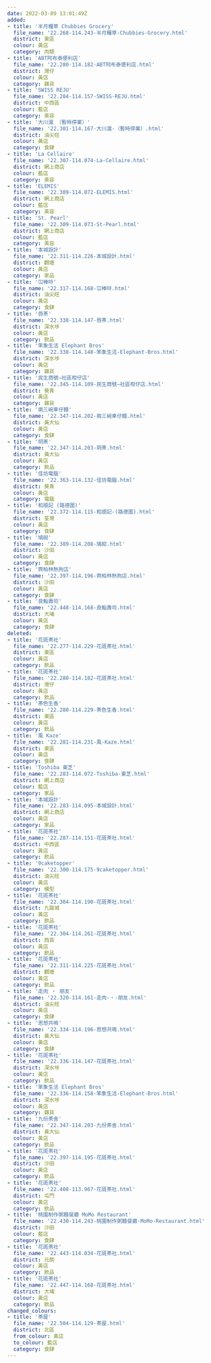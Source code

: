 ```yaml
---
date: 2022-03-09 13:01:49Z
added:
- title: '半月糧草 Chubbies Grocery'
  file_name: '22.268-114.243-半月糧草-Chubbies-Grocery.html'
  district: 東區
  colour: 黃店
  category: 肉類
- title: 'ABT阿布泰便利店'
  file_name: '22.280-114.182-ABT阿布泰便利店.html'
  district: 灣仔
  colour: 黃店
  category: 雜貨
- title: 'SWISS REJU'
  file_name: '22.284-114.157-SWISS-REJU.html'
  district: 中西區
  colour: 藍店
  category: 美容
- title: '大川滬 （暫時停業）'
  file_name: '22.301-114.167-大川滬-（暫時停業）.html'
  district: 油尖旺
  colour: 黃店
  category: 食肆
- title: 'La Cellaire'
  file_name: '22.307-114.074-La-Cellaire.html'
  district: 網上商店
  colour: 藍店
  category: 美容
- title: 'ELEMIS'
  file_name: '22.309-114.072-ELEMIS.html'
  district: 網上商店
  colour: 藍店
  category: 美容
- title: 'St. Pearl'
  file_name: '22.309-114.073-St-Pearl.html'
  district: 網上商店
  colour: 藍店
  category: 美容
- title: '本城設計'
  file_name: '22.311-114.226-本城設計.html'
  district: 觀塘
  colour: 黃店
  category: 家品
- title: '冚棒唥'
  file_name: '22.317-114.168-冚棒唥.html'
  district: 油尖旺
  colour: 黃店
  category: 食肆
- title: '唇茶'
  file_name: '22.338-114.147-唇茶.html'
  district: 深水埗
  colour: 黃店
  category: 飲品
- title: '笨象生活 Elephant Bros'
  file_name: '22.338-114.148-笨象生活-Elephant-Bros.html'
  district: 深水埗
  colour: 黃店
  category: 雜貨
- title: '民生商號–社區柑仔店'
  file_name: '22.345-114.109-民生商號–社區柑仔店.html'
  district: 葵青
  colour: 黃店
  category: 雜貨
- title: '兩三碗車仔麵'
  file_name: '22.347-114.202-兩三碗車仔麵.html'
  district: 黃大仙
  colour: 黃店
  category: 食肆
- title: '玥茶'
  file_name: '22.347-114.203-玥茶.html'
  district: 黃大仙
  colour: 黃店
  category: 飲品
- title: '佳坊電腦'
  file_name: '22.363-114.132-佳坊電腦.html'
  district: 葵青
  colour: 黃店
  category: 電腦
- title: '和順記 (路德圍)'
  file_name: '22.372-114.115-和順記-(路德圍).html'
  district: 荃灣
  colour: 黃店
  category: 食肆
- title: '鳩砌'
  file_name: '22.389-114.208-鳩砌.html'
  district: 沙田
  colour: 黃店
  category: 食肆
- title: '齊柏林熱狗店'
  file_name: '22.397-114.196-齊柏林熱狗店.html'
  district: 沙田
  colour: 黃店
  category: 食肆
- title: '良鮨壽司'
  file_name: '22.448-114.168-良鮨壽司.html'
  district: 大埔
  colour: 黃店
  category: 食肆
deleted:
- title: '花斑茶社'
  file_name: '22.277-114.229-花斑茶社.html'
  district: 東區
  colour: 黃店
  category: 飲品
- title: '花斑茶社'
  file_name: '22.280-114.182-花斑茶社.html'
  district: 灣仔
  colour: 黃店
  category: 飲品
- title: '茶色生香'
  file_name: '22.280-114.229-茶色生香.html'
  district: 東區
  colour: 黃店
  category: 飲品
- title: '風 Kaze'
  file_name: '22.281-114.231-風-Kaze.html'
  district: 東區
  colour: 黃店
  category: 食肆
- title: 'Toshiba 東芝'
  file_name: '22.283-114.072-Toshiba-東芝.html'
  district: 網上商店
  colour: 藍店
  category: 家品
- title: '本城設計'
  file_name: '22.283-114.095-本城設計.html'
  district: 網上商店
  colour: 黃店
  category: 家品
- title: '花斑茶社'
  file_name: '22.287-114.151-花斑茶社.html'
  district: 中西區
  colour: 黃店
  category: 飲品
- title: '9caketopper'
  file_name: '22.300-114.175-9caketopper.html'
  district: 油尖旺
  colour: 黃店
  category: 模型
- title: '花斑茶社'
  file_name: '22.304-114.190-花斑茶社.html'
  district: 九龍城
  colour: 黃店
  category: 飲品
- title: '花斑茶社'
  file_name: '22.304-114.261-花斑茶社.html'
  district: 西貢
  colour: 黃店
  category: 飲品
- title: '花斑茶社'
  file_name: '22.311-114.225-花斑茶社.html'
  district: 觀塘
  colour: 黃店
  category: 飲品
- title: '走肉 ‧ 朋友'
  file_name: '22.320-114.161-走肉-‧-朋友.html'
  district: 油尖旺
  colour: 黃店
  category: 食肆
- title: '思想共鳴'
  file_name: '22.334-114.196-思想共鳴.html'
  district: 黃大仙
  colour: 黃店
  category: 食肆
- title: '花斑茶社'
  file_name: '22.336-114.147-花斑茶社.html'
  district: 深水埗
  colour: 黃店
  category: 飲品
- title: '笨象生活 Elephant Bros'
  file_name: '22.336-114.158-笨象生活-Elephant-Bros.html'
  district: 深水埗
  colour: 黃店
  category: 雜貨
- title: '九份茶舍'
  file_name: '22.347-114.203-九份茶舍.html'
  district: 黃大仙
  colour: 黃店
  category: 飲品
- title: '花斑茶社'
  file_name: '22.397-114.195-花斑茶社.html'
  district: 沙田
  colour: 黃店
  category: 飲品
- title: '花斑茶社'
  file_name: '22.408-113.967-花斑茶社.html'
  district: 屯門
  colour: 黃店
  category: 飲品
- title: '桃園制作粥麵餐廳 MoMo Restaurant'
  file_name: '22.430-114.243-桃園制作粥麵餐廳-MoMo-Restaurant.html'
  district: 沙田
  colour: 藍店
  category: 食肆
- title: '花斑茶社'
  file_name: '22.443-114.034-花斑茶社.html'
  district: 元朗
  colour: 黃店
  category: 飲品
- title: '花斑茶社'
  file_name: '22.447-114.168-花斑茶社.html'
  district: 大埔
  colour: 黃店
  category: 飲品
changed_colours:
- title: '茶屋'
  file_name: '22.504-114.129-茶屋.html'
  district: 北區
  from_colour: 黃店
  to_colour: 藍店
  category: 食肆
---
```

